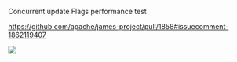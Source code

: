 Concurrent update Flags performance test

https://github.com/apache/james-project/pull/1858#issuecomment-1862119407

![](updateFlagConcurrency_3500.png)